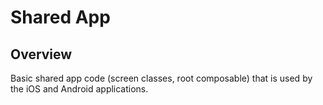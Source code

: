 # Shared App

## Overview

<!-- Explanation of this module's responsibilities. -->

Basic shared app code (screen classes, root composable) that is used by the iOS and Android applications.